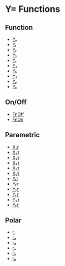 # Y= Functions


## Function

 * <a href="../tokens/Y₀.md" title="0x5E19">Y₀</a>
 * <a href="../tokens/Y₁.md" title="0x5E10">Y₁</a>
 * <a href="../tokens/Y₂.md" title="0x5E11">Y₂</a>
 * <a href="../tokens/Y₃.md" title="0x5E12">Y₃</a>
 * <a href="../tokens/Y₄.md" title="0x5E13">Y₄</a>
 * <a href="../tokens/Y₅.md" title="0x5E14">Y₅</a>
 * <a href="../tokens/Y₆.md" title="0x5E15">Y₆</a>
 * <a href="../tokens/Y₇.md" title="0x5E16">Y₇</a>
 * <a href="../tokens/Y₈.md" title="0x5E17">Y₈</a>
 * <a href="../tokens/Y₉.md" title="0x5E18">Y₉</a>

## On/Off

 * <a href="../tokens/FnOff.md" title="0x97">FnOff </a>
 * <a href="../tokens/FnOn.md" title="0x96">FnOn </a>

## Parametric

 * <a href="../tokens/X₁ᴛ.md" title="0x5E20">X₁ᴛ</a>
 * <a href="../tokens/X₂ᴛ.md" title="0x5E22">X₂ᴛ</a>
 * <a href="../tokens/X₃ᴛ.md" title="0x5E24">X₃ᴛ</a>
 * <a href="../tokens/X₄ᴛ.md" title="0x5E26">X₄ᴛ</a>
 * <a href="../tokens/X₅ᴛ.md" title="0x5E28">X₅ᴛ</a>
 * <a href="../tokens/X₆ᴛ.md" title="0x5E2A">X₆ᴛ</a>
 * <a href="../tokens/Y₁ᴛ.md" title="0x5E21">Y₁ᴛ</a>
 * <a href="../tokens/Y₂ᴛ.md" title="0x5E23">Y₂ᴛ</a>
 * <a href="../tokens/Y₃ᴛ.md" title="0x5E25">Y₃ᴛ</a>
 * <a href="../tokens/Y₄ᴛ.md" title="0x5E27">Y₄ᴛ</a>
 * <a href="../tokens/Y₅ᴛ.md" title="0x5E29">Y₅ᴛ</a>
 * <a href="../tokens/Y₆ᴛ.md" title="0x5E2B">Y₆ᴛ</a>

## Polar

 * <a href="../tokens/r₁.md" title="0x5E40">r₁</a>
 * <a href="../tokens/r₂.md" title="0x5E41">r₂</a>
 * <a href="../tokens/r₃.md" title="0x5E42">r₃</a>
 * <a href="../tokens/r₄.md" title="0x5E43">r₄</a>
 * <a href="../tokens/r₅.md" title="0x5E44">r₅</a>
 * <a href="../tokens/r₆.md" title="0x5E45">r₆</a>

